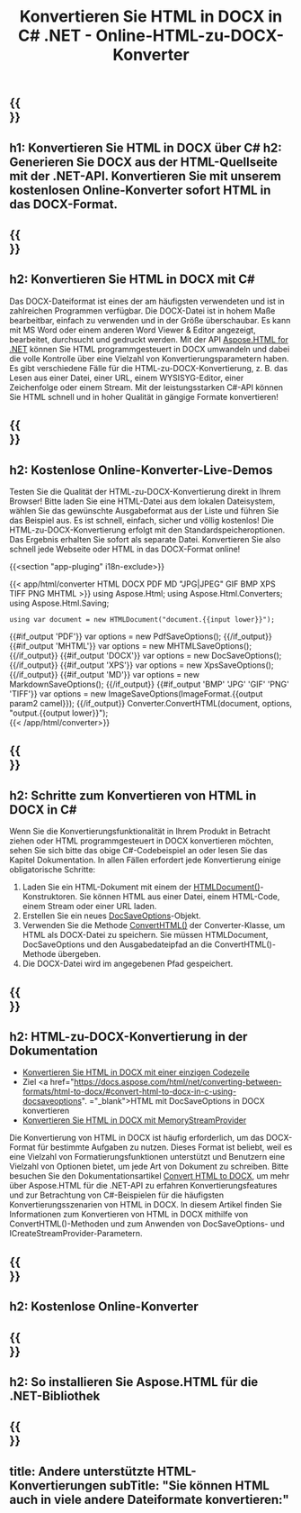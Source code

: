 ﻿---
translation: true
template: /templates/_template-conversion-child.md
title: Konvertieren Sie HTML in DOCX in C# .NET - Online-HTML-zu-DOCX-Konverter
description: Konvertieren Sie HTML in C# in DOCX. Verwenden Sie einfach die Konverter-API innerhalb von ASP.NET oder einer beliebigen .NET-Anwendung. Probieren Sie den Online-HTML-zu-DOCX-Konverter kostenlos aus!
url: /net/conversion/html-to-docx/
family: html
platformtag: net
feature: conversion
informat: HTML
outformat: DOCX
otherformats: PDF XPS GIF JPEG PNG TIFF BMP XHTML MHTML MD
---

{{<section banner>}}
---
h1: Konvertieren Sie HTML in DOCX über C#
h2: Generieren Sie DOCX aus der HTML-Quellseite mit der .NET-API. Konvertieren Sie mit unserem kostenlosen Online-Konverter sofort HTML in das DOCX-Format.
---

{{<section overview>}}
---
h2: Konvertieren Sie HTML in DOCX mit C#
---

Das DOCX-Dateiformat ist eines der am häufigsten verwendeten und ist in zahlreichen Programmen verfügbar. Die DOCX-Datei ist in hohem Maße bearbeitbar, einfach zu verwenden und in der Größe überschaubar. Es kann mit MS Word oder einem anderen Word Viewer & Editor angezeigt, bearbeitet, durchsucht und gedruckt werden. Mit der API [Aspose.HTML for .NET](https://products.aspose.com/html/net/) können Sie HTML programmgesteuert in DOCX umwandeln und dabei die volle Kontrolle über eine Vielzahl von Konvertierungsparametern haben. Es gibt verschiedene Fälle für die HTML-zu-DOCX-Konvertierung, z. B. das Lesen aus einer Datei, einer URL, einem WYSISYG-Editor, einer Zeichenfolge oder einem Stream. Mit der leistungsstarken C#-API können Sie HTML schnell und in hoher Qualität in gängige Formate konvertieren!

{{<section demos>}}
---
h2: Kostenlose Online-Konverter-Live-Demos
---

Testen Sie die Qualität der HTML-zu-DOCX-Konvertierung direkt in Ihrem Browser! Bitte laden Sie eine HTML-Datei aus dem lokalen Dateisystem, wählen Sie das gewünschte Ausgabeformat aus der Liste und führen Sie das Beispiel aus. Es ist schnell, einfach, sicher und völlig kostenlos! Die HTML-zu-DOCX-Konvertierung erfolgt mit den Standardspeicheroptionen. Das Ergebnis erhalten Sie sofort als separate Datei. Konvertieren Sie also schnell jede Webseite oder HTML in das DOCX-Format online!

{{<section "app-pluging" i18n-exclude>}}

{{< app/html/converter HTML DOCX PDF MD "JPG|JPEG" GIF BMP XPS TIFF PNG MHTML >}}
using Aspose.Html;
using Aspose.Html.Converters;
using Aspose.Html.Saving;

    using var document = new HTMLDocument("document.{{input lower}}");
{{#if_output 'PDF'}}
    var options = new PdfSaveOptions();
{{/if_output}}
{{#if_output 'MHTML'}}
    var options = new MHTMLSaveOptions();
{{/if_output}}
{{#if_output 'DOCX'}}
    var options = new DocSaveOptions();
{{/if_output}}
{{#if_output 'XPS'}}
    var options = new XpsSaveOptions();
{{/if_output}}
{{#if_output 'MD'}}
    var options = new MarkdownSaveOptions();
{{/if_output}}
{{#if_output 'BMP' 'JPG' 'GIF' 'PNG' 'TIFF'}}
    var options = new ImageSaveOptions(ImageFormat.{{output param2 camel}});
{{/if_output}}
    Converter.ConvertHTML(document, options, "output.{{output lower}}");   
{{< /app/html/converter>}} 


{{<section steps>}}
---
h2: Schritte zum Konvertieren von HTML in DOCX in C#
---

Wenn Sie die Konvertierungsfunktionalität in Ihrem Produkt in Betracht ziehen oder HTML programmgesteuert in DOCX konvertieren möchten, sehen Sie sich bitte das obige C#-Codebeispiel an oder lesen Sie das Kapitel Dokumentation. In allen Fällen erfordert jede Konvertierung einige obligatorische Schritte:
1. Laden Sie ein HTML-Dokument mit einem der [HTMLDocument()](https://apireference.aspose.com/html/net/aspose.html/htmldocument)-Konstruktoren. Sie können HTML aus einer Datei, einem HTML-Code, einem Stream oder einer URL laden.
1. Erstellen Sie ein neues [DocSaveOptions](https://apireference.aspose.com/html/net/aspose.html.saving/docsaveoptions)-Objekt.
1. Verwenden Sie die Methode [ConvertHTML()](https://apireference.aspose.com/html/net/aspose.html.converters/converter/converthtml/) der Converter-Klasse, um HTML als DOCX-Datei zu speichern. Sie müssen HTMLDocument, DocSaveOptions und den Ausgabedateipfad an die ConvertHTML()-Methode übergeben.
1. Die DOCX-Datei wird im angegebenen Pfad gespeichert.




{{<section documentation>}}
---
h2: HTML-zu-DOCX-Konvertierung in der Dokumentation
---

  - <a href="https://docs.aspose.com/html/net/converting-between-formats/html-to-docx/#html-to-docx-durch-eine-einzelne-codezeile " target="_blank">Konvertieren Sie HTML in DOCX mit einer einzigen Codezeile</a>
  - Ziel <a href="https://docs.aspose.com/html/net/converting-between-formats/html-to-docx/#convert-html-to-docx-in-c-using-docsaveoptions". ="_blank">HTML mit DocSaveOptions in DOCX konvertieren</a>
  - <a href="https://docs.aspose.com/html/net/converting-between-formats/html-to-docx/#output-stream-providers" target="_blank">Konvertieren Sie HTML in DOCX mit MemoryStreamProvider</a>

Die Konvertierung von HTML in DOCX ist häufig erforderlich, um das DOCX-Format für bestimmte Aufgaben zu nutzen. Dieses Format ist beliebt, weil es eine Vielzahl von Formatierungsfunktionen unterstützt und Benutzern eine Vielzahl von Optionen bietet, um jede Art von Dokument zu schreiben. Bitte besuchen Sie den Dokumentationsartikel [Convert HTML to DOCX](https://docs.aspose.com/html/net/converting-between-formats/html-to-docx/), um mehr über Aspose.HTML für die .NET-API zu erfahren Konvertierungsfeatures und zur Betrachtung von C#-Beispielen für die häufigsten Konvertierungsszenarien von HTML in DOCX. In diesem Artikel finden Sie Informationen zum Konvertieren von HTML in DOCX mithilfe von ConvertHTML()-Methoden und zum Anwenden von DocSaveOptions- und ICreateStreamProvider-Parametern.

{{<section online-converters>}}
---
h2: Kostenlose Online-Konverter
---

{{<section get-started>}}
---
h2: So installieren Sie Aspose.HTML für die .NET-Bibliothek
---

{{<section other-conversions>}}
---
title: Andere unterstützte HTML-Konvertierungen
subTitle: "Sie können HTML auch in viele andere Dateiformate konvertieren:"
---